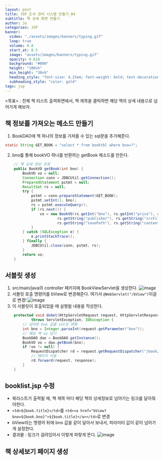 ```yaml
---
layout: post
title: JSP_도서 관리 시스템 만들기_04
subtitle: 책 상세 화면 만들기
author: Jo 
categories: JSP
banner:
  video: "./assets/images/banners/typing.gif"
  loop: true
  volume: 0.8
  start_at: 8.5
  image: "assets/images/banners/typing.gif"
  opacity: 0.618
  background: "#000"
  height: "100vh"
  min_height: "38vh"
  heading_style: "font-size: 4.25em; font-weight: bold; text-decoration: underline"
  subheading_style: "color: gold"
tags: jsp
---
```


<목표> : 전체 책 리스트 출력화면에서, 책 제목을 클릭하면 해당 책의 상세 내용으로 넘어가게 해보자.

## 책 정보를 가져오는 메소드 만들기
1. BookDAO에 책 하나의 정보를 가져올 수 있는 sql문을 추가해준다.
```BookDAO.java
static String GET_BOOK = "select * from booktbl where bno=?";
```
2. bno를 통해 bookVO 하나를 반환하는 getBook 메소드를 만든다.
```BookDAO.java
	// 책 상세 정보 조회
	public BookVO getBook(int bno) {
		BookVO vo = null;
		Connection conn = JDBCUtil.getConnection();
		PreparedStatement pstmt = null;
		ResultSet rs = null;
		try {
			pstmt = conn.prepareStatement(GET_BOOK);
			pstmt.setInt(1, bno);
			rs = pstmt.executeQuery();
			if (rs.next()) {
				vo = new BookVO(rs.getInt("bno"), rs.getInt("price"), rs.getString("title"), rs.getString("writer"),
						rs.getString("publisher"), rs.getString("srcFilename"), rs.getString("saveFilename"),
						rs.getString("savePath"), rs.getString("content"), rs.getDate("regdate"));
			}
		} catch (SQLException e) {
			e.printStackTrace();
		} finally {
			JDBCUtil.close(conn, pstmt, rs);
		}
		return vo;
	}
```

## 서블릿 생성
1. src/main/java의 controller 패키지에 BookViewServlet을 생성한다.
![image](https://github.com/CheeseYoung/Cheeseyoung.github.io/assets/132384527/4f7c608a-d196-4df8-b364-555bb61305bd)
2. 서블릿 호출 명령어를 bView로 변경해준다. 여기서 ``@WebServlet("/bView")``이걸로 변경!
![image](https://github.com/CheeseYoung/Cheeseyoung.github.io/assets/132384527/7624bc46-a629-404d-85a6-203b10d2fdd8)
3. 이 서블릿이 호출되었을 때 실행될 내용을 작성한다.
```BookViewServlet.java
	protected void doGet(HttpServletRequest request, HttpServletResponse response)
			throws ServletException, IOException {
		// 넘어온 bno 값을 int로 변환
		int bno = Integer.parseInt(request.getParameter("bno"));
		// 해당 책 vo 담기
		BookDAO dao = BookDAO.getInstance();
		BookVO vo = dao.getBook(bno);
		if (vo != null) {
			RequestDispatcher rd = request.getRequestDispatcher("/book/bookView.jsp");
			// 페이지 이동
			rd.forward(request, response);
		}
	}
```

## booklist.jsp 수정
- 북리스트가 출력될 때, 책 제목 마다 해당 책의 상세정보로 넘어가는 링크를 달아줘야한다.
- ``<td>${book.title}</td>``를 ``<td><a href="bView?bno=${book.bno}">${book.title}</a></td>``로 변경
- bView라는 명령어 뒤에 bno 값을 같이 달아서 보내서, 파라미터 값이 같이 넘어가게 설정한다.
- 결과물 : 링크가 걸려있어서 이렇게 파랗게 뜬다.
![image](https://github.com/CheeseYoung/Cheeseyoung.github.io/assets/132384527/d1d0f0d5-aa84-483e-8d8a-63fb155057ec)

## 책 상세보기 페이지 생성







